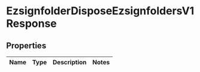 
# EzsignfolderDisposeEzsignfoldersV1Response

## Properties
| Name | Type | Description | Notes |
| ------------ | ------------- | ------------- | ------------- |



